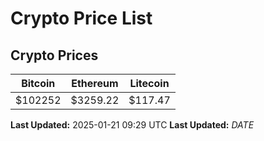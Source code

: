 # Crypto Price List

## Crypto Prices
| Bitcoin | Ethereum | Litecoin |
| ------- | -------- | -------- |
| $102252 | $3259.22 | $117.47 |
**Last Updated:** 2025-01-21 09:29 UTC
**Last Updated:** $DATE$
